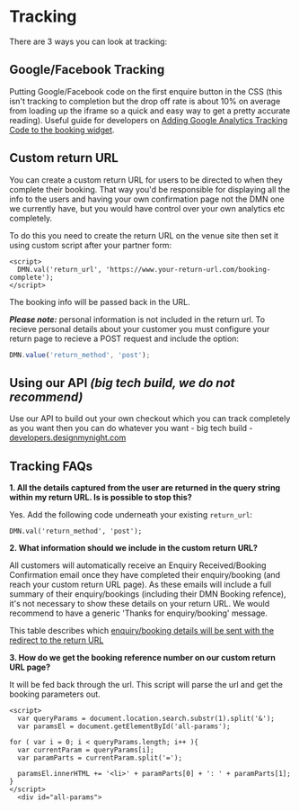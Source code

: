 # Tracking 

There are 3 ways you can look at tracking:

## Google/Facebook Tracking

Putting Google/Facebook code on the first enquire button in the CSS (this isn't tracking to completion but the drop off rate is about 10% on average from loading up the iframe so a quick and easy way to get a pretty accurate reading). Useful guide for developers on [Adding Google Analytics Tracking Code to the booking widget](https://collins.uservoice.com/knowledgebase/articles/863856-adding-google-analytics-tracking-code-to-the-booki). 

## Custom return URL

You can create a custom return URL for users to be directed to when they complete their booking. That way you'd be responsible for displaying all the info to the users and having your own confirmation page not the DMN one we currently have, but you would have control over your own analytics etc completely.

To do this you need to create the return URL on the  venue site then set it using custom script after your partner form:

```
<script>
  DMN.val('return_url', 'https://www.your-return-url.com/booking-complete');
</script> 
```

The booking info will be passed back in the URL.​

**_Please note:_** personal information is not included in the return url.  To recieve personal details about your customer you must configure your return page to recieve a POST request and include the option:
```js
DMN.value('return_method', 'post');
```

##  Using our API _(big tech build, we do not recommend)_

Use our API to build out your own checkout which you can track completely as you want then you can do whatever you want - big tech build - [developers.designmynight.com](developers.designmynight.com)

## Tracking FAQs

**1. All the details captured from the user are returned in the query string within my return URL. Is is possible to stop this?**

Yes. Add the following code underneath your existing `return_url`: 

```
DMN.val('return_method', 'post');
```

**2. What information should we include in the custom return URL?**

All customers will automatically receive an Enquiry Received/Booking Confirmation email once they have completed their enquiry/booking (and reach your custom return URL page). As these emails will include a full summary of their enquiry/bookings (including their DMN Booking refence), it's not necessary to show these details on your return URL. We would recommend to have a generic 'Thanks for enquiry/booking' message. 

This table describes which [enquiry/booking details will be sent with the redirect to the return URL](http://developers.designmynight.com/booking-api/#submitting-through-the-web)
 

**3. How do we get the booking reference number on our custom return URL page?**

It will be fed back through the url. This script will parse the url and get the booking parameters out.
 
```
<script>
  var queryParams = document.location.search.substr(1).split('&');
  var paramsEl = document.getElementById('all-params');
 
for ( var i = 0; i < queryParams.length; i++ ){
  var currentParam = queryParams[i];
  var paramParts = currentParam.split('=');
 
  paramsEl.innerHTML += '<li>' + paramParts[0] + ': ' + paramParts[1];
}
</script>
  <div id="all-params">
```



